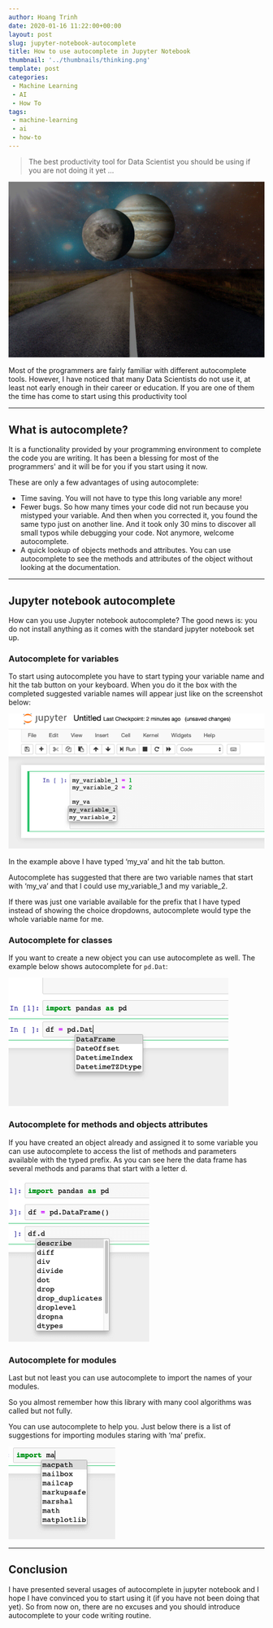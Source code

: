 ```yaml
---  
author: Hoang Trinh  
date: 2020-01-16 11:22:00+00:00
layout: post  
slug: jupyter-notebook-autocomplete
title: How to use autocomplete in Jupyter Notebook
thumbnail: '../thumbnails/thinking.png'  
template: post  
categories:  
 - Machine Learning
 - AI
 - How To
tags:  
 - machine-learning
 - ai
 - how-to
---
```


> The best productivity tool for Data Scientist you should be using if you are not doing it yet …

![Jupyter in the galaxy](../images/jupyter.jpg)

Most of the programmers are fairly familiar with different autocomplete tools. However, I have noticed that many Data Scientists do not use it, at least not early enough in their career or education. If you are one of them the time has come to start using this productivity tool

---

## What is autocomplete?
It is a functionality provided by your programming environment to complete the code you are writing. It has been a blessing for most of the programmers' and it will be for you if you start using it now. 

These are only a few advantages of using autocomplete:

- Time saving. You will not have to type this long variable any more!
- Fewer bugs. So how many times your code did not run because you mistyped your variable. And then when you corrected it, you found the same typo just on another line. And it took only 30 mins to discover all small typos while debugging your code. Not anymore, welcome autocomplete.
- A quick lookup of objects methods and attributes. You can use autocomplete to see the methods and attributes of the object without looking at the documentation.

---

## Jupyter notebook autocomplete
How can you use Jupyter notebook autocomplete? The good news is: you do not install anything as it comes with the standard jupyter notebook set up.

### Autocomplete for variables

To start using autocomplete you have to start typing your variable name and hit the tab button on your keyboard. When you do it the box with the completed suggested variable names will appear just like on the screenshot below:

![Jupyter Notebook Variable Autocomplete](../images/jupyterNotebookVariableAutocomplete.png)

In the example above I have typed ‘my_va’ and hit the tab button. 

Autocomplete has suggested that there are two variable names that start with ‘my_va’ and that I could use my_variable_1 and my variable_2. 

If there was just one variable available for the prefix that I have typed instead of showing the choice dropdowns, autocomplete would type the whole variable name for me.

### Autocomplete for classes

If you want to create a new object you can use autocomplete as well. The example below shows autocomplete for `pd.Dat`:

![Jupyter Notebook Class Autocomplete](../images/jupyterNotebookClassAutocomplete.png)

### Autocomplete for methods and objects attributes

If you have created an object already and assigned it to some variable you can use autocomplete to access the list of methods and parameters available with the typed prefix. As you can see here the data frame has several methods and params that start with a letter d.

![Jupyter Notebook Method Autocomplete](../images/jupyterNotebookMethodAutocomplete.png)

### Autocomplete for modules
Last but not least you can use autocomplete to import the names of your modules.

So you almost remember how this library with many cool algorithms was called but not fully.

You can use autocomplete to help you. Just below there is a list of suggestions for importing modules staring with ‘ma’ prefix.

![Jupyter Notebook Module Autocomplete](../images/jupyterNotebookModuleAutocomplete.png)

---

## Conclusion

I have presented several usages of autocomplete in jupyter notebook and I hope I have convinced you to start using it (if you have not been doing that yet). So from now on, there are no excuses and you should introduce autocomplete to your code writing routine.
